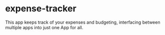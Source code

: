 # expense-tracker
This app keeps track of your expenses and budgeting, interfacing between multiple apps into just one App for all.
